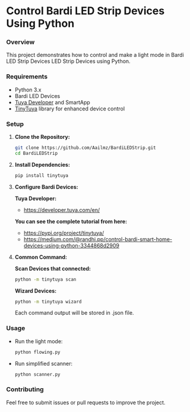 # Control Bardi LED Strip Devices Using Python

### Overview
This project demonstrates how to control and make a light mode in Bardi LED Strip Devices LED Strip Devices using Python.

### Requirements
- Python 3.x
- Bardi LED Devices
- [Tuya Developer](https://developer.tuya.com/en/) and SmartApp
- [TinyTuya](https://pypi.org/project/tinytuya/) library for enhanced device control

### Setup
1. **Clone the Repository:**
   ```bash
   git clone https://github.com/Aailmz/BardiLEDStrip.git
   cd BardiLEDStrip
   ```

2. **Install Dependencies:**
   ```bash
   pip install tinytuya
   ```

3. **Configure Bardi Devices:**
   
   **Tuya Developer:**
   - https://developer.tuya.com/en/
  
   **You can see the complete tutorial from here:**
   - https://pypi.org/project/tinytuya/
   - https://medium.com/@randhi.pp/control-bardi-smart-home-devices-using-python-3344868d2909
     
4. **Common Command:**
   
   **Scan Devices that connected:**
   ```bash
   python -m tinytuya scan 
   ```
   **Wizard Devices:**
   ```bash
   python -m tinytuya wizard 
   ```
   Each command output will be stored in .json file.

### Usage
- Run the light mode:
  ```bash
  python flowing.py
  ```
- Run simplified scanner:
  ```bash
  python scanner.py
  ```

### Contributing
Feel free to submit issues or pull requests to improve the project.
